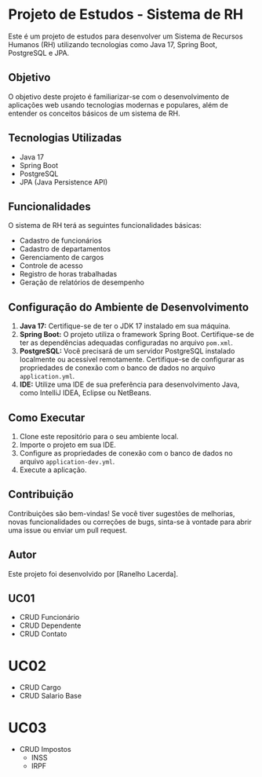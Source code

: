 # Projeto de Estudos - Sistema de RH

Este é um projeto de estudos para desenvolver um Sistema de Recursos Humanos (RH) utilizando tecnologias como Java 17, Spring Boot, PostgreSQL e JPA.

## Objetivo

O objetivo deste projeto é familiarizar-se com o desenvolvimento de aplicações web usando tecnologias modernas e populares, além de entender os conceitos básicos de um sistema de RH.

## Tecnologias Utilizadas

- Java 17
- Spring Boot
- PostgreSQL
- JPA (Java Persistence API)

## Funcionalidades

O sistema de RH terá as seguintes funcionalidades básicas:

- Cadastro de funcionários
- Cadastro de departamentos
- Gerenciamento de cargos
- Controle de acesso
- Registro de horas trabalhadas
- Geração de relatórios de desempenho

## Configuração do Ambiente de Desenvolvimento

1. **Java 17:** Certifique-se de ter o JDK 17 instalado em sua máquina.
2. **Spring Boot:** O projeto utiliza o framework Spring Boot. Certifique-se de ter as dependências adequadas configuradas no arquivo `pom.xml`.
3. **PostgreSQL:** Você precisará de um servidor PostgreSQL instalado localmente ou acessível remotamente. Certifique-se de configurar as propriedades de conexão com o banco de dados no arquivo `application.yml`.
4. **IDE:** Utilize uma IDE de sua preferência para desenvolvimento Java, como IntelliJ IDEA, Eclipse ou NetBeans.

## Como Executar

1. Clone este repositório para o seu ambiente local.
2. Importe o projeto em sua IDE.
3. Configure as propriedades de conexão com o banco de dados no arquivo `application-dev.yml`.
4. Execute a aplicação.

## Contribuição

Contribuições são bem-vindas! Se você tiver sugestões de melhorias, novas funcionalidades ou correções de bugs, sinta-se à vontade para abrir uma issue ou enviar um pull request.

## Autor

Este projeto foi desenvolvido por [Ranelho Lacerda].

## UC01
- CRUD Funcionário
- CRUD Dependente
- CRUD Contato

# UC02
- CRUD Cargo
- CRUD Salario Base

# UC03
- CRUD Impostos
  - INSS
  - IRPF


